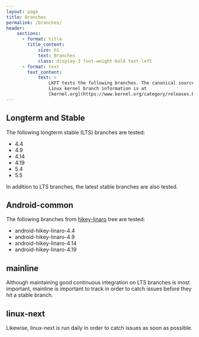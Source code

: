 ```yaml
---
layout: page
title: Branches
permalink: /branches/
header:
    sections:
      - format: title
        title_content:
            size: h1
            text: Branches
            class: display-3 font-weight-bold text-left
      - format: text
        text_content:
            text: >
                LKFT tests the following branches. The canonical source for
                Linux kernel branch information is at
                [kernel.org](https://www.kernel.org/category/releases.html).
---
```

## Longterm and Stable

The following longterm stable (LTS) branches are tested:
- 4.4
- 4.9
- 4.14
- 4.19
- 5.4
- 5.5

In addition to LTS branches, the latest stable branches are also tested.

## Android-common

The following branches from
[hikey-linaro](https://android.googlesource.com/kernel/hikey-linaro/) tree are
tested:
- android-hikey-linaro-4.4
- android-hikey-linaro-4.9
- android-hikey-linaro-4.14
- android-hikey-linaro-4.19

## mainline

Although maintaining good continuous integration on LTS branches is most
important, mainline is important to track in order to catch issues before they
hit a stable branch.

## linux-next

Likewise, linux-next is run daily in order to catch issues as soon as possible.
